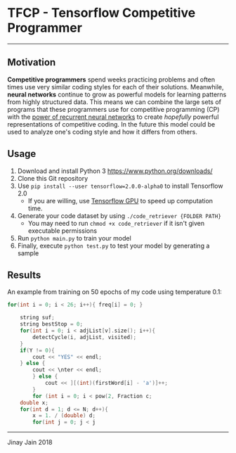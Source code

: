 # TFCP - Tensorflow Competitive Programmer

---

## Motivation

**Competitive programmers** spend weeks practicing problems and often times use very similar coding styles for each of their solutions. Meanwhile, **neural networks** continue to grow as powerful models for learning patterns from highly structured data. This means we can combine the large sets of programs that these programmers use for competitive programming (CP) with the [power of recurrent neural networks](https://karpathy.github.io/2015/05/21/rnn-effectiveness/) to create *hopefully* powerful representations of competitive coding. In the future this model could be used to analyze one's coding style and how it differs from others.

## Usage

1. Download and install Python 3 https://www.python.org/downloads/
2. Clone this Git repository
3. Use ``pip install --user tensorflow=2.0.0-alpha0`` to install Tensorflow 2.0
    * If you are willing, use [Tensorflow GPU](https://www.tensorflow.org/install/gpu) to speed up computation time.
4. Generate your code dataset by using ``./code_retriever {FOLDER PATH}``
    * You may need to run ``chmod +x code_retriever`` if it isn't given executable permissions
5. Run ``python main.py`` to train your model
6. Finally, execute ``python test.py`` to test your model by generating a sample

## Results

An example from training on 50 epochs of my code using temperature 0.1:

```cpp
for(int i = 0; i < 26; i++){ freq[i] = 0; }

    string suf;
    string bestStop = 0;
    for(int i = 0; i < adjList[v].size(); i++){
        detectCycle(i, adjList, visited);
    }
    if(Y != 0){
        cout << "YES" << endl;
    } else {
        cout << \nter << endl;
        } else {
            cout << ][(int)(firstWord[i] - 'a')]++;
        }
        for (int i = 0; i < pow(2, Fraction c;
    double x;
    for(int d = 1; d <= N; d++){
        x = 1. / (double) d;
        for(int j = 0; j < j
```

---

Jinay Jain 2018
